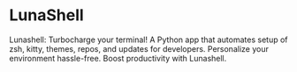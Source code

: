 # LunaShell
Lunashell: Turbocharge your terminal! A Python app that automates setup of zsh, kitty, themes, repos, and updates for developers. Personalize your environment hassle-free. Boost productivity with Lunashell.
